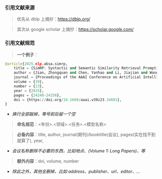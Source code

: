
### 引用文献来源
> 优先从 dblp 上摘抄：https://dblp.org/

> 其次从 google scholar 上摘抄：https://scholar.google.com/

### 引用文献规范
> **一个例子**：
```python
@article{2025.nlp.absa.simrp,
    title = {SimRP: Syntactic and Semantic Similarity Retrieval Prompting Enhances Aspect Sentiment Quad Prediction},
    author = {Jian, Zhongquan and Chen, Yanhao and Li, Jiajian and Wang, Shaopan and Zeng, Xiangjian and Yao, Junfeng and An, Xinying and Wu, Qingqiang},
    journal = {Proceedings of the AAAI Conference on Artificial Intelligence},
    volume = {39},
    number = {23},
    year = {2025},
    pages = {24248-24256},
    doi = {https://doi.org/10.1609/aaai.v39i23.34601},
}
```
* *换行全部敲掉，等号前后留一个空*

> **命名规范**：<年份>.<领域>.<任务>.<模型名称>

> **必备内容**：title, author, journal(期刊)/booktitle(会议), pages(实在找不到就算了), year, 
* *会议名称删除不必要的东西，比如地点、(Volume 1: Long Papers)、等*

> **额外内容**：doi, volume, number
* *除此之外，其他全删掉，比如 address、publisher、url、editor、...*
